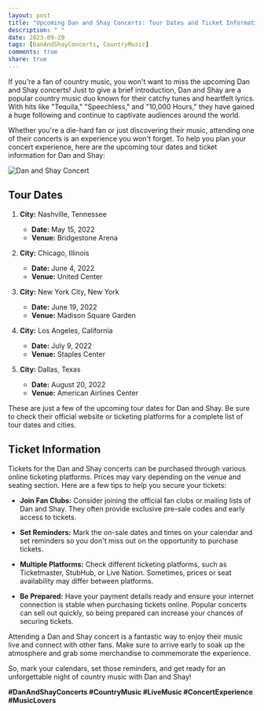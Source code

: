 ```yaml
---
layout: post
title: "Upcoming Dan and Shay Concerts: Tour Dates and Ticket Information"
description: " "
date: 2023-09-20
tags: [DanAndShayConcerts, CountryMusic]
comments: true
share: true
---
```


If you're a fan of country music, you won't want to miss the upcoming Dan and Shay concerts! Just to give a brief introduction, Dan and Shay are a popular country music duo known for their catchy tunes and heartfelt lyrics. With hits like "Tequila," "Speechless," and "10,000 Hours," they have gained a huge following and continue to captivate audiences around the world.

Whether you're a die-hard fan or just discovering their music, attending one of their concerts is an experience you won't forget. To help you plan your concert experience, here are the upcoming tour dates and ticket information for Dan and Shay:

![Dan and Shay Concert](https://source.unsplash.com/1600x900/?music)

## Tour Dates

1. **City:** Nashville, Tennessee
   - **Date:** May 15, 2022
   - **Venue:** Bridgestone Arena

2. **City:** Chicago, Illinois
   - **Date:** June 4, 2022
   - **Venue:** United Center

3. **City:** New York City, New York
   - **Date:** June 19, 2022
   - **Venue:** Madison Square Garden

4. **City:** Los Angeles, California
   - **Date:** July 9, 2022
   - **Venue:** Staples Center

5. **City:** Dallas, Texas
   - **Date:** August 20, 2022
   - **Venue:** American Airlines Center

These are just a few of the upcoming tour dates for Dan and Shay. Be sure to check their official website or ticketing platforms for a complete list of tour dates and cities.

## Ticket Information

Tickets for the Dan and Shay concerts can be purchased through various online ticketing platforms. Prices may vary depending on the venue and seating section. Here are a few tips to help you secure your tickets:

- **Join Fan Clubs:** Consider joining the official fan clubs or mailing lists of Dan and Shay. They often provide exclusive pre-sale codes and early access to tickets.

- **Set Reminders:** Mark the on-sale dates and times on your calendar and set reminders so you don't miss out on the opportunity to purchase tickets.

- **Multiple Platforms:** Check different ticketing platforms, such as Ticketmaster, StubHub, or Live Nation. Sometimes, prices or seat availability may differ between platforms.

- **Be Prepared:** Have your payment details ready and ensure your internet connection is stable when purchasing tickets online. Popular concerts can sell out quickly, so being prepared can increase your chances of securing tickets.

Attending a Dan and Shay concert is a fantastic way to enjoy their music live and connect with other fans. Make sure to arrive early to soak up the atmosphere and grab some merchandise to commemorate the experience.

So, mark your calendars, set those reminders, and get ready for an unforgettable night of country music with Dan and Shay!

**#DanAndShayConcerts #CountryMusic #LiveMusic #ConcertExperience #MusicLovers**